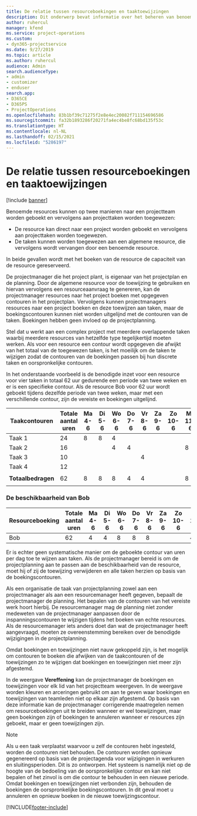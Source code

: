 ```yaml
---
title: De relatie tussen resourceboekingen en taaktoewijzingen
description: Dit onderwerp bevat informatie over het beheren van benoemde resources, resourceboekingen en taaktoewijzingen, en hoe deze betrekking hebben op elkaar.
author: ruhercul
manager: kfend
ms.service: project-operations
ms.custom:
- dyn365-projectservice
ms.date: 9/27/2019
ms.topic: article
ms.author: ruhercul
audience: Admin
search.audienceType:
- admin
- customizer
- enduser
search.app:
- D365CE
- D365PS
- ProjectOperations
ms.openlocfilehash: 83b1bf39c71275f2e8e4ec20082f711154696586
ms.sourcegitcommit: fa32b1893286f20271fa4ec4be8fc68bd135f53c
ms.translationtype: HT
ms.contentlocale: nl-NL
ms.lasthandoff: 02/15/2021
ms.locfileid: "5286197"
---
```

# <a name="resource-bookings-and-how-they-relate-to-task-assignments"></a>De relatie tussen resourceboekingen en taaktoewijzingen

[!include [banner](../includes/psa-now-project-operations.md)]

Benoemde resources kunnen op twee manieren naar een projectteam worden geboekt en vervolgens aan projecttaken worden toegewezen:

- De resource kan direct naar een project worden geboekt en vervolgens aan projecttaken worden toegewezen.
- De taken kunnen worden toegewezen aan een algemene resource, die vervolgens wordt vervangen door een benoemde resource. 

In beide gevallen wordt met het boeken van de resource de capaciteit van de resource gereserveerd.

De projectmanager die het project plant, is eigenaar van het projectplan en de planning. Door de algemene resource voor de toewijzing te gebruiken en hiervan vervolgens een resourceaanvraag te genereren, kan de projectmanager resources naar het project boeken met opgegeven contouren in het projectplan. Vervolgens kunnen projectmanagers resources naar een project boeken en deze toewijzen aan taken, maar de boekingscontouren kunnen niet worden uitgelijnd met de contouren van de taken. Boekingen hebben geen invloed op de projectplanning.

Stel dat u werkt aan een complex project met meerdere overlappende taken waarbij meerdere resources van hetzelfde type tegelijkertijd moeten werken. Als voor een resource een contour wordt opgegeven die afwijkt van het totaal van de toegewezen taken, is het moeilijk om de taken te wijzigen zodat de contouren van de boekingen passen bij hun discrete taken en oorspronkelijke contouren.

In het onderstaande voorbeeld is de benodigde inzet voor een resource voor vier taken in totaal 62 uur gedurende een periode van twee weken en er is een specifieke contour. Als de resource Bob voor 62 uur wordt geboekt tijdens dezelfde periode van twee weken, maar met een verschillende contour, zijn de vereiste en boekingen uitgelijnd.

| **Taakcontouren**    | **Totale aantal uren** | Ma 4-6 | Di 5-6 | Wo 6-6 | Do 7-6 | Vr 8-6 | Za 9-6 | Zo 10-6 | Ma 11-6 | Di 12-6 | Wo 13-6 | Do 14-6 | Vr 15-6 |
|----------------------|-----------------|--------|--------|--------|--------|--------|--------|---------|---------|---------|---------|---------|---------|
| Taak 1               | 24              | 8      | 8      | 4      |        |        |        |         |         |         | 4       |         |         |
| Taak 2               | 16              |        |        | 4      | 4      |        |        |         | 8       |         |         |         |         |
| Taak 3               | 10              |        |        |        |        | 4      |        |         |         | 4       |         | 2       |         |
| Taak 4               | 12              |        |        |        |        |        |        |         |         |         | 4       |         | 8       |
|                      |                 |        |        |        |        |        |        |         |         |         |         |         |         |
| **Totaalbedragen**           | 62              | 8      | 8      | 8      | 4      | 4      |        |         | 8       | 4       | 8       | 2       | 8       |
|                      |                 |        |        |        |        |        |        |         |         |         |         |

### <a name="bobs-availability"></a>De beschikbaarheid van Bob
| **Resourceboeking** | **Totale aantal uren** | Ma 4-6 | Di 5-6 | Wo 6-6 | Do 7-6 | Vr 8-6 | Za 9-6 | Zo 10-6 | Ma 11-6 | Di 12-6 | Wo 13-6 | Do 14-6 | Vr 15-6 |
|------------------------|-----------------|--------|--------|--------|--------|--------|--------|---------|---------|---------|---------|---------|---------|
| Bob                    | 62              | 4      | 4      | 8      | 8      | 8      |        |         | 4       | 4       | 8       | 8       | 6       |

Er is echter geen systematische manier om de geboekte contour van uren per dag toe te wijzen aan taken. Als de projectmanager bereid is om de projectplanning aan te passen aan de beschikbaarheid van de resource, moet hij of zij de toewijzing verwijderen en alle taken herzien op basis van de boekingscontouren.

Als een organisatie de taak van projectplanning zowel aan een projectmanager als aan een resourcemanager heeft gegeven, bepaalt de projectmanager de planning. Het bepalen van de contouren van het vereiste werk hoort hierbij. De resourcemanager mag de planning niet zonder medeweten van de projectmanager aanpassen door de inspanningscontouren te wijzigen tijdens het boeken van echte resources. Als de resourcemanager iets anders doet dan wat de projectmanager heeft aangevraagd, moeten ze overeenstemming bereiken over de benodigde wijzigingen in de projectplanning.

Omdat boekingen en toewijzingen niet nauw gekoppeld zijn, is het mogelijk om contouren te boeken die afwijken van de taakcontouren of de toewijzingen zo te wijzigen dat boekingen en toewijzingen niet meer zijn afgestemd.

In de weergave **Vereffening** kan de projectmanager de boekingen en toewijzingen voor elk lid van het projectteam weergeven. In de weergave worden kleuren en arceringen gebruikt om aan te geven waar boekingen en toewijzingen van teamleden niet op elkaar zijn afgestemd. Op basis van deze informatie kan de projectmanager corrigerende maatregelen nemen om resourceboekingen uit te breiden wanneer er wel toewijzingen, maar geen boekingen zijn of boekingen te annuleren wanneer er resources zijn geboekt, maar er geen toewijzingen zijn.

> [!NOTE]
> Als u een taak verplaatst waarvoor u zelf de contouren hebt ingesteld, worden de contouren niet behouden. De contouren worden opnieuw gegenereerd op basis van de projectagenda voor wijzigingen in werkuren en sluitingsperioden. Dit is zo ontworpen. Het systeem is namelijk niet op de hoogte van de bedoeling van de oorspronkelijke contour en kan niet bepalen of het zinvol is om die contour te behouden in een nieuwe periode. Omdat boekingen en toewijzingen niet verbonden zijn, behouden de boekingen de oorspronkelijke boekingscontouren. In dit geval moet u annuleren en opnieuw boeken in de nieuwe toewijzingscontour.



[!INCLUDE[footer-include](../includes/footer-banner.md)]